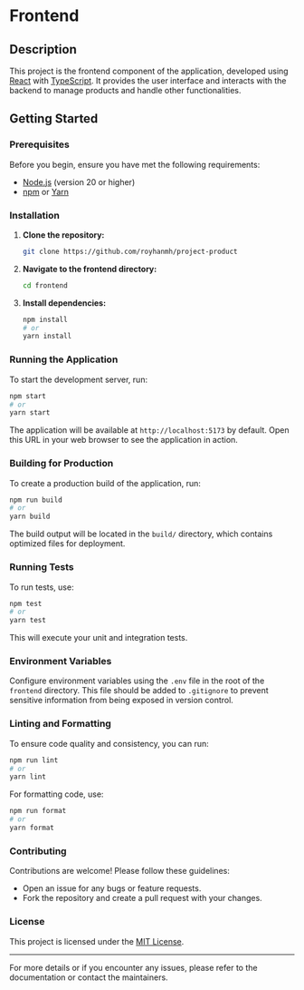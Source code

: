 # Frontend

## Description

This project is the frontend component of the application, developed using [React](https://reactjs.org/) with [TypeScript](https://www.typescriptlang.org/). It provides the user interface and interacts with the backend to manage products and handle other functionalities.

## Getting Started

### Prerequisites

Before you begin, ensure you have met the following requirements:

- [Node.js](https://nodejs.org/) (version 20 or higher)
- [npm](https://www.npmjs.com/) or [Yarn](https://yarnpkg.com/)

### Installation

1. **Clone the repository:**

   ```bash
   git clone https://github.com/royhanmh/project-product
   ```

2. **Navigate to the frontend directory:**

   ```bash
   cd frontend
   ```

3. **Install dependencies:**

   ```bash
   npm install
   # or
   yarn install
   ```

### Running the Application

To start the development server, run:

```bash
npm start
# or
yarn start
```

The application will be available at `http://localhost:5173` by default. Open this URL in your web browser to see the application in action.

### Building for Production

To create a production build of the application, run:

```bash
npm run build
# or
yarn build
```

The build output will be located in the `build/` directory, which contains optimized files for deployment.

### Running Tests

To run tests, use:

```bash
npm test
# or
yarn test
```

This will execute your unit and integration tests.

### Environment Variables

Configure environment variables using the `.env` file in the root of the `frontend` directory. This file should be added to `.gitignore` to prevent sensitive information from being exposed in version control.

### Linting and Formatting

To ensure code quality and consistency, you can run:

```bash
npm run lint
# or
yarn lint
```

For formatting code, use:

```bash
npm run format
# or
yarn format
```

### Contributing

Contributions are welcome! Please follow these guidelines:

- Open an issue for any bugs or feature requests.
- Fork the repository and create a pull request with your changes.

### License

This project is licensed under the [MIT License](../LICENSE).

---

For more details or if you encounter any issues, please refer to the documentation or contact the maintainers.

```

```
